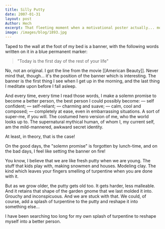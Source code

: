 ```yaml
---
title: Silly Putty
date: 2007-01-31
layout: post
Author: Hech
excerpt: That fleeting moment when a motivational poster actually... motivates
image: /images/blog/1893.jpg
---
```


Taped to the wall at the foot of my bed is a banner, with the following words written on it in a blue permanent marker:


<blockquote>&quot;Today is the first day of the rest of your life&quot;</blockquote>
No, not an original. I got the line from the movie [[American Beauty]]. Never mind that, though... it's the position of the banner which is interesting. The banner is the first thing I see when I get up in the morning, and the last thing I meditate upon before I fall asleep.


And every time, every time I read those words, I make a solemn promise to become a better person, the best person I could possibly become: &mdash; self confident; &mdash; self-reliant; &mdash; charming and suave; &mdash; calm, cool and composed; &mdash; completely at ease, even in embarrassing situations. A sort of super-me, if you will. The costumed hero version of me, who the world looks up to. The supernatural mythical human, of whom I, my current self, am the mild-mannered, awkward secret identity.


At least, in theory, that is the case!


On the good days, the &quot;solemn promise&quot; is forgotten by lunch-time, and on the bad days, I feel like setting the banner on fire!


You know, I believe that we are like fresh putty when we are young. The stuff that kids play with, making snowmen and houses. Modeling clay. The kind which leaves your fingers smelling of turpentine when you are done with it.


But as we grow older, the putty gets old too. It gets harder, less malleable. And it retains that shape of the garden gnome that we last molded it into. Grouchy and inconspicuous. And we are stuck with that. We could, of course, add a splash of turpentine to the putty and reshape it into something else...


I have been searching too long for my own splash of turpentine to reshape myself into a better person.  




